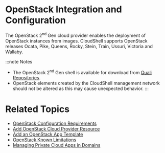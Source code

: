 # OpenStack Integration and Configuration

The OpenStack 2<sup>nd</sup> Gen cloud provider enables the deployment of OpenStack instances from images. CloudShell supports OpenStack releases Ocata, Pike, Queens, Rocky, Stein, Train, Ussuri, Victoria and Wallaby.

:::note Notes
- The OpenStack 2<sup>nd</sup> Gen shell is available for download from [Quali Repositories](https://github.com/orgs/QualiSystems/discussions/categories/integrations).
- OpenStack elements created by the CloudShell management network should not be altered as this may cause unexpected behavior.
:::

# Related Topics

- [OpenStack Configuration Requirements](https://help.quali.com/Online%20Help/0.0/Portal/Content/Admn/OpenStack-Cnfg-Rqrs.htm)
- [Add OpenStack Cloud Provider Resource](https://help.quali.com/Online%20Help/0.0/Portal/Content/Admn/OpenStack-Cld-Prvdr-Rsc.htm)
- [Add an OpenStack App Template](https://help.quali.com/Online%20Help/0.0/Portal/Content/Admn/OpenStack-App.htm)
- [OpenStack Known Limitations](https://help.quali.com/Online%20Help/0.0/Portal/Content/Admn/OpenStack-Known-Limits.htm)
- [Managing Private Cloud Apps in Domains](https://help.quali.com/Online%20Help/0.0/Portal/Content/Admn/Mng-Prvt-Cld-Apps-in-Dmns.htm)